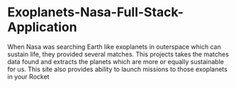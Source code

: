 # Exoplanets-Nasa-Full-Stack-Application
 When Nasa was searching Earth like exoplanets in outerspace which can sustain life, they provided several matches. This projects takes the matches data found and extracts the planets which are more or equally sustainable for us. This site also provides ability to launch missions to those exoplanets in your Rocket
